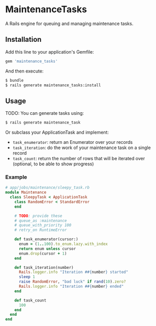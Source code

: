 # MaintenanceTasks

A Rails engine for queuing and managing maintenance tasks.

## Installation

Add this line to your application's Gemfile:

```ruby
gem 'maintenance_tasks'
```

And then execute:

```bash
$ bundle
$ rails generate maintenance_tasks:install
```

## Usage

TODO: You can generate tasks using:

```bash
$ rails generate maintenance_task
```

Or subclass your ApplicationTask and implement:

* `task_enumerator`: return an Enumerator over your records
* `task_iteration`: do the work of your maintenance task on a single record
* `task_count`: return the number of rows that will be iterated over (optional,
  to be able to show progress)

### Example

```ruby
# app/jobs/maintenance/sleepy_task.rb
module Maintenance
  class SleepyTask < ApplicationTask
    class RandomError < StandardError
    end

    # TODO: provide these
    # queue_as :maintenance
    # queue_with_priority 100
    # retry_on RuntimeError

    def task_enumerator(cursor:)
      enum = (1..100).to_enum.lazy.with_index
      return enum unless cursor
      enum.drop(cursor + 1)
    end

    def task_iteration(number)
      Rails.logger.info "Iteration ##{number} started"
      sleep 1
      raise RandomError, "bad luck" if rand(10).zero?
      Rails.logger.info "Iteration ##{number} ended"
    end

    def task_count
      100
    end
  end
end
```
